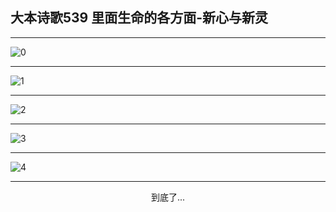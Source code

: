 
## 大本诗歌539 里面生命的各方面-新心与新灵
        
<div id="aplayer0"></div>

---

<img alt="0" data-original="https://cdn.jsdelivr.net/gh/k34869/shi/data/d0539/0">

---

<img alt="1" data-original="https://cdn.jsdelivr.net/gh/k34869/shi/data/d0539/1">

---

<img alt="2" data-original="https://cdn.jsdelivr.net/gh/k34869/shi/data/d0539/2">

---

<img alt="3" data-original="https://cdn.jsdelivr.net/gh/k34869/shi/data/d0539/3">

---

<img alt="4" data-original="https://cdn.jsdelivr.net/gh/k34869/shi/data/d0539/4">

---

<p style="text-align: center">到底了...</p>

<script src="/js/dist-view.js"></script>

<script>
MAIN.id = 'd0539';
        
const ap0 = new APlayer({
    container: document.getElementById('aplayer0'),
    volume: 1,
    loop: 'none',
    preload: 'none',
    audio: [{
        name: '大本诗歌539.mp3',
        artist: '大本诗歌',
        url: 'https://res.wx.qq.com/voice/getvoice?mediaid=MzI0NTk3MDM5M18yMjQ3NDk0Mjc1',
        cover: '/favicon'
    }]
});
</script>
